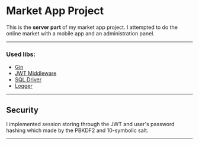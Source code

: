 # Market App Project

This is the <b>server part</b> of my market app project. I attempted to do the online market with a mobile app and an administration panel.

<hr>

### Used libs:
- [Gin](https://github.com/gin-gonic/gin)
- [JWT Middleware](https://github.com/appleboy/gin-jwt)
- [SQL Driver](https://github.com/go-sql-driver/mysql)
- [Logger](https://github.com/google/logger)

<hr>

## Security

I implemented session storing through the JWT and user's password hashing which made by the PBKDF2 and 10-symbolic salt.

<hr>